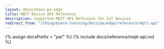 ```yaml
---
layout: docwithnav-pe-edge
title: MQTT Device API Reference
description: Supported MQTT API Reference for IoT Devices 
redirect_from: "/thingsboard-learning/docs/pe/edge/reference/mqtt-api"
---
```


{% assign docsPrefix = "pe/" %}
{% include docs/reference/mqtt-api.md %}
